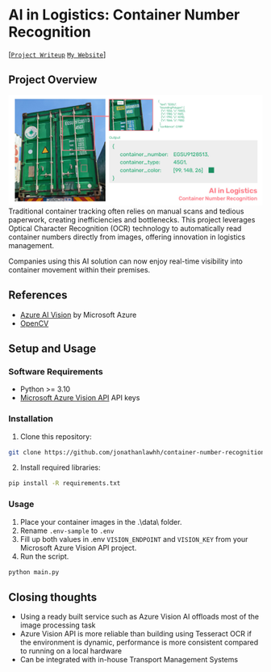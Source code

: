 # AI in Logistics: Container Number Recognition

[[`Project Writeup`](https://medium.com/@jonathanlawhh) [`My Website`](https://jonathanlawhh.com/)]

## Project Overview
![AI in Logistics: Container Number Recognition header image](/assets/AI%20in%20Logistics%20Container%20Number%20Recognition%20Header.jpg)
Traditional container tracking often relies on manual scans and tedious paperwork, creating inefficiencies and bottlenecks.
This project leverages Optical Character Recognition (OCR) technology to automatically read container numbers directly from images, offering innovation in logistics management.

Companies using this AI solution can now enjoy real-time visibility into container movement within their premises.

## References
- [Azure AI Vision](https://azure.microsoft.com/en-us/products/ai-services/ai-vision) by Microsoft Azure
- [OpenCV](https://opencv.org/)

## Setup and Usage

### Software Requirements
- Python >= 3.10
- [Microsoft Azure Vision API](https://azure.microsoft.com/en-us/products/ai-services/ai-vision) API keys

### Installation

1. Clone this repository:
```bash
git clone https://github.com/jonathanlawhh/container-number-recognition-ai.git
```
2. Install required libraries:
```bash
pip install -R requirements.txt
```

### Usage

1. Place your container images in the .\data\ folder.
2. Rename `.env-sample` to `.env`
3. Fill up both values in .env `VISION_ENDPOINT` and `VISION_KEY` from your Microsoft Azure Vision API project.
4. Run the script.
```bash
python main.py
```

## Closing thoughts

- Using a ready built service such as Azure Vision AI offloads most of the image processing task
- Azure Vision API is more reliable than building using Tesseract OCR if the environment is dynamic, performance is more consistent compared to running on a local hardware
- Can be integrated with in-house Transport Management Systems